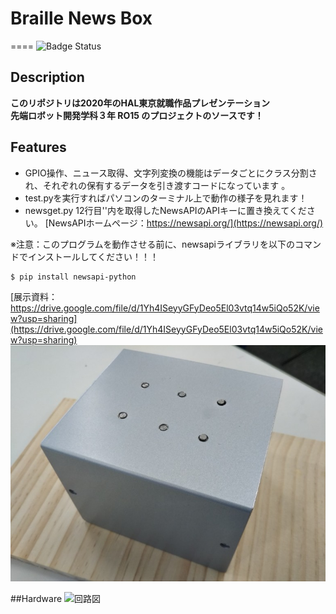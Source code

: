 # Braille News Box
====
![Badge Status](https://services-as-a-ci)

## Description
**このリポジトリは2020年のHAL東京就職作品プレゼンテーション  
先端ロボット開発学科３年 RO15 のプロジェクトのソースです！**


## Features
- GPIO操作、ニュース取得、文字列変換の機能はデータごとにクラス分割され、それぞれの保有するデータを引き渡すコードになっています 。
- test.pyを実行すればパソコンのターミナル上で動作の様子を見れます！
- newsget.py 12行目''内を取得したNewsAPIのAPIキーに置き換えてください。
[NewsAPIホームページ：https://newsapi.org/](https://newsapi.org/)

※注意：このプログラムを動作させる前に、newsapiライブラリを以下のコマンドでインストールしてください！！！

```
$ pip install newsapi-python 
```

[展示資料：https://drive.google.com/file/d/1Yh4ISeyyGFyDeo5El03vtq14w5iQo52K/view?usp=sharing](https://drive.google.com/file/d/1Yh4ISeyyGFyDeo5El03vtq14w5iQo52K/view?usp=sharing)
<a href="https://drive.google.com/file/d/1Yh4ISeyyGFyDeo5El03vtq14w5iQo52K/view?usp=sharing"><img src="https://github.com/AmanoKokoro/Braille_News_Box/blob/master/images/DSC_1284.JPG"></a>

##Hardware
![回路図](https://github.com/AmanoKokoro?Braille_News_Box/blob/master/images/Screenshot.png)
